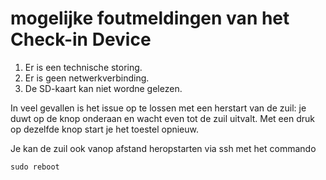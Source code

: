 ---
---

# mogelijke foutmeldingen van het Check-in Device

1. Er is een technische storing.
2. Er is geen netwerkverbinding.
3. De SD-kaart kan niet wordne gelezen.


In veel gevallen is het issue op te lossen met een herstart van de zuil:
je duwt  op de knop onderaan en wacht even tot de zuil uitvalt. Met een druk op dezelfde knop start je het toestel opnieuw.

Je kan de zuil ook vanop afstand heropstarten via ssh met het commando

```
sudo reboot
```

